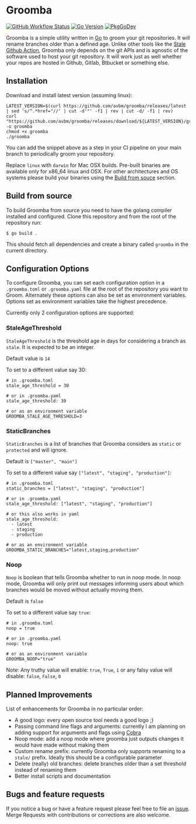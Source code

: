 # Groomba

[![GitHub Workflow Status](https://github.com/avbm/groomba/actions/workflows/ci.yml/badge.svg?style=flat)](https://github.com/avbm/groomba/actions/workflows/ci.yml)
[![Go Version](https://img.shields.io/badge/go%20version-%3E=1.16-61CFDD.svg?style=flat)](https://golang.org/doc/devel/release.html)
[![PkgGoDev](https://pkg.go.dev/badge/mod/github.com/avbm/groomba?style=flat)](https://pkg.go.dev/mod/github.com/avbm/groomba)

Groomba is a simple utility written in [Go](https://golang.org/) to groom your git repositories. It will rename branches older than a defined age. Unlike other tools like the [Stale Github Action](https://github.com/actions/stale), Groomba only depends on the git APIs and is agnostic of the software used to host your git repository. It will work just as well whether your repos are hosted in Github, Gitlab, Btbucket or something else.

## Installation

Download and install latest version (assuming linux):
```
LATEST_VERSION=$(curl https://github.com/avbm/groomba/releases/latest | sed 's/^.*href="//' | cut -d'"' -f1 | rev | cut -d/ -f1 | rev)
curl "https://github.com/avbm/groomba/releases/download/${LATEST_VERSION}/groomba_linux_amd64" -o groomba
chmod +x groomba
./groomba
```

You can add the snippet above as a step in your CI pipeline on your main branch to periodically groom your repository.

Replace `linux` with `darwin` for Mac OSX builds.
Pre-built binaries are available only for x86_64 linux and OSX. For other architectures and OS systems please build your binaries using the [Build from souce](#build-from-source) section.

## Build from source

To build Groomba from source you need to have the golang compiler installed and configured. Clone this repository and from the root of the repository run:
```
$ go build .
```
This should fetch all dependencies and create a binary called `groomba` in the current directory.

## Configuration Options

To configure Groomba, you can set each configuration option in a `.groomba.toml` or `.groomba.yaml` file at the root of the repository you want to Groom. Alternately these options can also be set as environment variables. Options set as environment variables take the highest precedence.

Currently only 2 configuration options are supported:

### StaleAgeThreshold

`StaleAgeThreshold` is the threshold age in days for considering a branch as `stale`. It is expected to be an integer.

Default value is `14`

To set to a different value say 30:
```
# in .groomba.toml
stale_age_threshold = 30

# or in .groomba.yaml
stale_age_threshold: 30

# or as an environment variable
GROOMBA_STALE_AGE_THRESHOLD=3
```

### StaticBranches

`StaticBranches` is a list of branches that Groomba considers as `static` or `protected` and will ignore.

Default is `["master", "main"]`

To set to a different value say `["latest", "staging", "production"]`:
```
# in .groomba.toml
static_branches = ["latest", "staging", "production"]

# or in .groomba.yaml
stale_age_threshold: ["latest", "staging", "production"]

# or this also works in yaml
stale_age_threshold:
  - latest
  - staging
  - production

# or as an environment variable
GROOMBA_STATIC_BRANCHES="latest,staging,production"
```

### Noop

`Noop` is boolean that tells Groomba whether to run in noop mode. In noop mode, Groomba will only print out messages informing users about which branches would be moved without actually moving them.

Default is `false`

To set to a different value say `true`:
```
# in .groomba.toml
noop = true

# or in .groomba.yaml
noop: true

# or as an environment variable
GROOMBA_NOOP="true"
```

Note: Any truthy value will enable: `true`, `True`, `1` or any falsy value will disable: `false`, `False`, `0`

## Planned Improvements

List of enhancements for Groomba in no particular order:
- A good logo: every open source tool needs a good logo ;)
- Passing command line flags and arguments: currently I am planning on adding support for arguments and flags using [Cobra](https://github.com/spf13/cobra)
- Noop mode: add a noop mode where groomba just outputs changes it would have made without making them
- Custom rename prefix: currently Groomba only supports renaming to a `stale/` prefix. Ideally this should be a configurable parameter
- Delete (really) old branches: delete branches older than a set threshold instead of renaming them
- Better install scripts and documentation

## Bugs and feature requests

If you notice a bug or have a feature request please feel free to file an [issue](https://github.com/avbm/groomba/issues). Merge Requests with contributions or corrections are also welcome.
